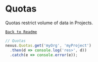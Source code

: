 # Quotas

Quotas restrict volume of data in Projects.

[`Back to Readme`](../../#readme)

```typescript
// Quotas
nexus.Quotas.get('myOrg', 'myProject')
  .then(d => console.log('res>', d))
  .catch(e => console.error(e));
```
